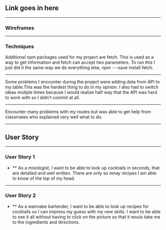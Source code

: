 ##  Link goes in here 

---
### Wireframes
---



### Techniques
Additional npm packages used for my project are fetch. This is used as a way to 
get information and fetch can accept two parameters.  To run this I just did it the same way
we do everything else, npm ---save install fetch.

---
Some problems I encounter during the project were adding data from API to my table.This was the 
hardest thing to do in my opnion. I also had to switch ideas mutiple times because I would realize 
half way that the API was hard to work with so I didn't commit at all. 

---
Encounter many problems with my routes but was able to get help from classmates who explained
very well what to do.







---

##  User Story

---

### User Story 1
* **  As a mixologist, I want to be able to look up cocktails in seconds, that are detailed
and well written. There are only so mnay recipes I am able to know of the top of my head.


---

### User Story 2
* ** As a wannabe bartender, I want to be able to look up recipes for cocktails so I can impress 
my guess with my new skills.  I want to be able to see it all without having to click on the picture 
so that it wouls take me to the ingredients and directions.
